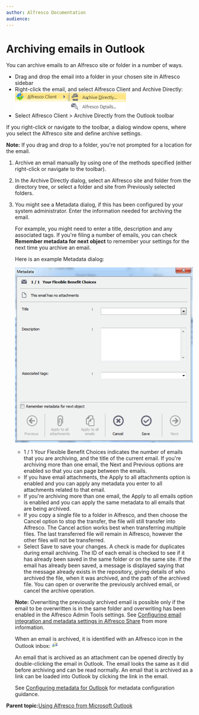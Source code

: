 ```yaml
---
author: Alfresco Documentation
audience: 
---
```


# Archiving emails in Outlook

You can archive emails to an Alfresco site or folder in a number of ways.

-   Drag and drop the email into a folder in your chosen site in Alfresco sidebar
-   Right-click the email, and select Alfresco Client and Archive Directly: ![Alfresco archive directly icon in Outlook](../images/Alfresco-outlook-archivedir.png)
-   Select Alfresco Client \> Archive Directly from the Outlook toolbar

If you right-click or navigate to the toolbar, a dialog window opens, where you select the Alfresco site and define archive settings.

**Note:** If you drag and drop to a folder, you're not prompted for a location for the email.

1.  Archive an email manually by using one of the methods specified \(either right-click or navigate to the toolbar\).

2.  In the Archive Directly dialog, select an Alfresco site and folder from the directory tree, or select a folder and site from Previously selected folders.

3.  You might see a Metadata dialog, if this has been configured by your system administrator. Enter the information needed for archiving the email.

    For example, you might need to enter a title, description and any associated tags. If you're filing a number of emails, you can check **Remember metadata for next object** to remember your settings for the next time you archive an email.

    Here is an example Metadata dialog:

    ![This screen capture shows the Metadata dialog with Title, Description and Associated tags fields, plus icons for the actions listed.](../images/Outlook-dialog.png)

    -   1 / 1 Your Flexible Benefit Choices indicates the number of emails that you are archiving, and the title of the current email. If you're archiving more than one email, the Next and Previous options are enabled so that you can page between the emails.
    -   If you have email attachments, the Apply to all attachments option is enabled and you can apply any metadata you enter to all attachments related to that email.
    -   If you're archiving more than one email, the Apply to all emails option is enabled and you can apply the same metadata to all emails that are being archived.
    -   If you copy a single file to a folder in Alfresco, and then choose the Cancel option to stop the transfer, the file will still transfer into Alfresco. The Cancel action works best when transferring multiple files. The last transferred file will remain in Alfresco, however the other files will not be transferred.
    -   Select Save to save your changes.
    A check is made for duplicates during email archiving. The ID of each email is checked to see if it has already been saved in the same folder or on the same site. If the email has already been saved, a message is displayed saying that the message already exists in the repository, giving details of who archived the file, when it was archived, and the path of the archived file. You can open or overwrite the previously archived email, or cancel the archive operation.

    **Note:** Overwriting the previously archived email is possible only if the email to be overwritten is in the same folder and overwriting has been enabled in the Alfresco Admin Tools settings. See [Configuring email integration and metadata settings in Alfresco Share](Outlook-admin-integration_v2.md) from more information.

    When an email is archived, it is identified with an Alfresco icon in the Outlook inbox: ![Alfresco archive icon in Outlook](../images/Outlook_alf_icon.png)

    An email that is archived as an attachment can be opened directly by double-clicking the email in Outlook. The email looks the same as it did before archiving and can be read normally. An email that is archived as a link can be loaded into Outlook by clicking the link in the email.

    See [Configuring metadata for Outlook](Outlook-config-metadata.md) for metadata configuration guidance.


**Parent topic:**[Using Alfresco from Microsoft Outlook](../concepts/Outlook-intro.md)

